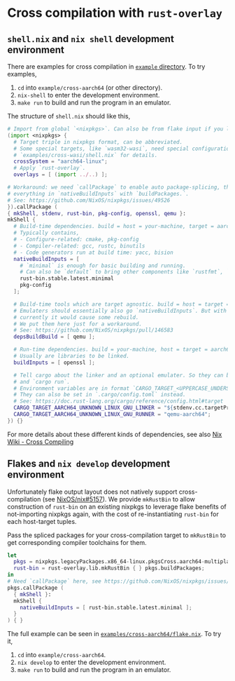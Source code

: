 # Cross compilation with `rust-overlay`

## `shell.nix` and `nix shell` development environment

There are examples for cross compilation in [`example` directory](../examples).
To try examples,
1. `cd` into `example/cross-aarch64` (or other directory).
2. `nix-shell` to enter the development environment.
3. `make run` to build and run the program in an emulator.

The structure of `shell.nix` should like this,
```nix
# Import from global `<nixpkgs>`. Can also be from flake input if you like.
(import <nixpkgs> {
  # Target triple in nixpkgs format, can be abbreviated.
  # Some special targets, like `wasm32-wasi`, need special configurations here, check
  # `examples/cross-wasi/shell.nix` for details.
  crossSystem = "aarch64-linux";
  # Apply `rust-overlay`.
  overlays = [ (import ../..) ];

# Workaround: we need `callPackage` to enable auto package-splicing, thus we don't need to manually prefix
# everything in `nativeBuildInputs` with `buildPackages.`.
# See: https://github.com/NixOS/nixpkgs/issues/49526
}).callPackage (
{ mkShell, stdenv, rust-bin, pkg-config, openssl, qemu }:
mkShell {
  # Build-time dependencies. build = host = your-machine, target = aarch64
  # Typically contains,
  # - Configure-related: cmake, pkg-config
  # - Compiler-related: gcc, rustc, binutils
  # - Code generators run at build time: yacc, bision
  nativeBuildInputs = [
    # `minimal` is enough for basic building and running.
    # Can also be `default` to bring other components like `rustfmt`, `clippy`, and etc.
    rust-bin.stable.latest.minimal
    pkg-config
  ];

  # Build-time tools which are target agnostic. build = host = target = your-machine.
  # Emulaters should essentially also go `nativeBuildInputs`. But with some packaging issue,
  # currently it would cause some rebuild.
  # We put them here just for a workaround.
  # See: https://github.com/NixOS/nixpkgs/pull/146583
  depsBuildBuild = [ qemu ];

  # Run-time dependencies. build = your-machine, host = target = aarch64
  # Usually are libraries to be linked.
  buildInputs = [ openssl ];

  # Tell cargo about the linker and an optional emulater. So they can be used in `cargo build`
  # and `cargo run`.
  # Environment variables are in format `CARGO_TARGET_<UPPERCASE_UNDERSCORE_RUST_TRIPLE>_LINKER`.
  # They can also be set in `.cargo/config.toml` instead.
  # See: https://doc.rust-lang.org/cargo/reference/config.html#target
  CARGO_TARGET_AARCH64_UNKNOWN_LINUX_GNU_LINKER = "${stdenv.cc.targetPrefix}cc";
  CARGO_TARGET_AARCH64_UNKNOWN_LINUX_GNU_RUNNER = "qemu-aarch64";
}) {}
```

For more details about these different kinds of dependencies,
see also [Nix Wiki - Cross Compiling][wiki-cross]

## Flakes and `nix develop` development environment

Unfortunately flake output layout does not natively support cross-compilation
(see [NixOS/nix#5157][flake-cross-issue]). We provide `mkRustBin` to allow
construction of `rust-bin` on an existing nixpkgs to leverage flake benefits of
not-importing nixpkgs again, with the cost of re-instantiating `rust-bin` for
each host-target tuples.

Pass the spliced packages for your cross-compilation target to `mkRustBin` to
get corresponding compiler toolchains for them.

```nix
let
  pkgs = nixpkgs.legacyPackages.x86_64-linux.pkgsCross.aarch64-multiplatform;
  rust-bin = rust-overlay.lib.mkRustBin { } pkgs.buildPackages;
in
# Need `callPackage` here, see https://github.com/NixOS/nixpkgs/issues/49526
pkgs.callPackage (
  { mkShell }:
  mkShell {
    nativeBuildInputs = [ rust-bin.stable.latest.minimal ];
  }
) { }
```

The full example can be seen in
[`examples/cross-aarch64/flake.nix`](../examples/cross-aarch64/flake.nix).
To try it,
1. `cd` into `example/cross-aarch64`.
2. `nix develop` to enter the development environment.
3. `make run` to build and run the program in an emulator.

[wiki-cross]: https://wiki.nixos.org/wiki/Cross_Compiling#How_to_specify_dependencies
[flake-cross-issue]: https://github.com/NixOS/nix/issues/5157
